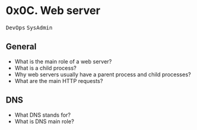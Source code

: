 # 0x0C. Web server

<kbd>DevOps</kbd> <kbd>SysAdmin</kbd>

## General

* What is the main role of a web server?
* What is a child process?
* Why web servers usually have a parent process and child processes?
* What are the main HTTP requests?

## DNS

* What DNS stands for?
* What is DNS main role?
